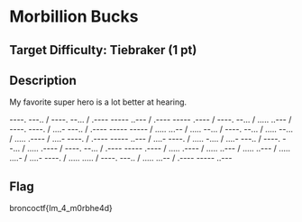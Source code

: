 # Morbillion Bucks

## Target Difficulty: Tiebraker (1 pt)

## Description

My favorite super hero is a lot better at hearing.

----. ---.. / ----. --... / .---- ----- ..--- / .---- ----- .---- / ----. --... / ..... ..--- / ----. ----. / ....- ---.. / .---- ----- ----- / ..... ...-- / ..... --... / ----. --... / ..... --... / ..... .---- / ....- ----. / .---- ----- ..--- / ....- ----. / ..... -.... / ....- ---.. / ----. --... / ..... .---- / ----. --... / .---- ----- .---- / ..... .---- / ..... ..--- / ..... ..--- / ..... ....- / ....- ----. / ..... ..... / ----. ---.. / ..... ...-- / .---- ----- ..---

## Flag

broncoctf{Im_4_m0rbhe4d}
